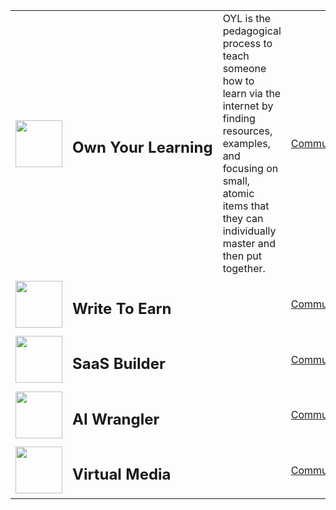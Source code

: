 | | | | |
|-|-|-|-|
| <img width=75 src="https://images.unsplash.com/photo-1473177104440-ffee2f376098?ixlib=rb-4.0.3&ixid=MnwxMjA3fDB8MHxwaG90by1wYWdlfHx8fGVufDB8fHx8&auto=format&fit=crop&w=774&q=80"/> | <h2 valign="center">Own&nbsp;Your&nbsp;Learning</h2> | OYL is the pedagogical process to teach someone how to learn via the internet by finding resources, examples, and focusing on small, atomic items that they can individually master and then put together. | [Community](https://github.com/OwnYourLearning/community) |
| <img width=75 src="https://images.unsplash.com/photo-1576872381149-7847515ce5d8?ixlib=rb-4.0.3&ixid=MnwxMjA3fDB8MHxwaG90by1wYWdlfHx8fGVufDB8fHx8&auto=format&fit=crop&w=872&q=80"/> | <h2 valign="center">Write&nbsp;To&nbsp;Earn</h2> |  | [Community](https://github.com/OwnYourLearning/community) |
| <img width=75 src="https://images.unsplash.com/photo-1461749280684-dccba630e2f6?ixlib=rb-4.0.3&ixid=MnwxMjA3fDB8MHxwaG90by1wYWdlfHx8fGVufDB8fHx8&auto=format&fit=crop&w=1738&q=80"/> | <h2 valign="center">SaaS&nbsp;Builder</h2> |  | [Community](https://github.com/OwnYourLearning/community) |
| <img width=75 src="https://images.unsplash.com/photo-1655720031554-a929595ffad7?ixlib=rb-4.0.3&ixid=MnwxMjA3fDB8MHxwaG90by1wYWdlfHx8fGVufDB8fHx8&auto=format&fit=crop&w=1160&q=80"/> | <h2 valign="center">AI&nbsp;Wrangler</h2> |  | [Community](https://github.com/OwnYourLearning/community) |
| <img width=75 src="https://images.unsplash.com/photo-1561557944-6e7860d1a7eb?ixlib=rb-4.0.3&ixid=MnwxMjA3fDB8MHxwaG90by1wYWdlfHx8fGVufDB8fHx8&auto=format&fit=crop&w=774&q=80"/> | <h2 valign="center">Virtual&nbsp;Media</h2> |  | [Community](https://github.com/OwnYourLearning/community) |
